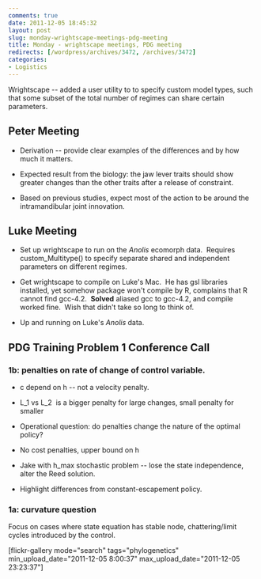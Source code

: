 ```yaml
---
comments: true
date: 2011-12-05 18:45:32
layout: post
slug: monday-wrightscape-meetings-pdg-meeting
title: Monday - wrightscape meetings, PDG meeting
redirects: [/wordpress/archives/3472, /archives/3472]
categories:
- Logistics
---
```


Wrightscape -- added a user utility to to specify custom model types, such that some subset of the total number of regimes can share certain parameters.


## Peter Meeting





	
  * Derivation -- provide clear examples of the differences and by how much it matters.

	
  * Expected result from the biology: the jaw lever traits should show greater changes than the other traits after a release of constraint.

	
  * Based on previous studies, expect most of the action to be around the intramandibular joint innovation.




## Luke Meeting





	
  * Set up wrightscape to run on the _Anolis_ ecomorph data.  Requires custom_Multitype() to specify separate shared and independent parameters on different regimes.

	
  * Get wrightscape to compile on Luke's Mac.  He has gsl libraries installed, yet somehow package won't compile by R, complains that R cannot find gcc-4.2.  **Solved** aliased gcc to gcc-4.2, and compile worked fine.  Wish that didn't take so long to think of.

	
  * Up and running on Luke's _Anolis_ data.




## PDG Training Problem 1 Conference Call




### 1b: penalties on rate of change of control variable.





	
  * c depend on h -- not a velocity penalty.

	
  * L_1 vs L_2  is a bigger penalty for large changes, small penalty for smaller

	
  * Operational question: do penalties change the nature of the optimal policy?

	
  * No cost penalties, upper bound on h

	
  * Jake with h_max stochastic problem -- lose the state independence, alter the Reed solution.

	
  * Highlight differences from constant-escapement policy.




### 1a: curvature question


Focus on cases where state equation has stable node, chattering/limit cycles introduced by the control.

[flickr-gallery mode="search" tags="phylogenetics" min_upload_date="2011-12-05 8:00:37" max_upload_date="2011-12-05 23:23:37"]
